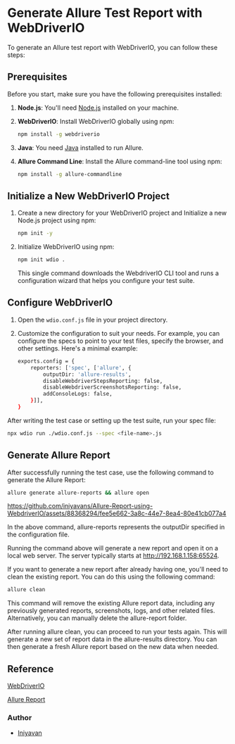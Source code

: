 # Generate Allure Test Report with WebDriverIO

To generate an Allure test report with WebDriverIO, you can follow these steps:

## Prerequisites

Before you start, make sure you have the following prerequisites installed:

1. **Node.js**: You'll need [Node.js](https://nodejs.org/) installed on your machine.

2. **WebDriverIO**: Install WebDriverIO globally using npm:

    ```bash
    npm install -g webdriverio
    ```

3. **Java**: You need [Java](https://www.oracle.com/java/technologies/javase-downloads.html) installed to run Allure.

4. **Allure Command Line**: Install the Allure command-line tool using npm:

    ```bash
    npm install -g allure-commandline
    ```

## Initialize a New WebDriverIO Project

1. Create a new directory for your WebDriverIO project and Initialize a new Node.js project using npm:

    ```bash
    npm init -y
    ```

2. Initialize WebDriverIO using npm:

    ```bash
    npm init wdio .
    ```

    This single command downloads the WebdriverIO CLI tool and runs a configuration wizard that helps you configure your test suite.

## Configure WebDriverIO

1. Open the `wdio.conf.js` file in your project directory.

2. Customize the configuration to suit your needs. For example, you can configure the specs to point to your test files, specify the browser, and other settings. Here's a minimal example:

    ```bash
    exports.config = {
        reporters: ['spec', ['allure', {
            outputDir: 'allure-results',
            disableWebdriverStepsReporting: false,
            disableWebdriverScreenshotsReporting: false,
            addConsoleLogs: false,
        }]],
    }
    ```

After writing the test case or setting up the test suite, run your spec file:
```bash
npx wdio run ./wdio.conf.js --spec <file-name>.js
```
## Generate Allure Report

After successfully running the test case, use the following command to generate the Allure Report:

```bash
allure generate allure-reports && allure open
```
https://github.com/iniyavans/Allure-Report-using-WebdriverIO/assets/88368294/fee5e662-3a8c-44e7-8ea4-80e41cb077a4

In the above command, allure-reports represents the outputDir specified in the configuration file.

Running the command above will generate a new report and open it on a local web server. The server typically starts at http://192.168.1.158:65524.

If you want to generate a new report after already having one, you'll need to clean the existing report. You can do this using the following command:

``` bash
allure clean
```

This command will remove the existing Allure report data, including any previously generated reports, screenshots, logs, and other related files. Alternatively, you can manually delete the allure-report folder.

After running allure clean, you can proceed to run your tests again. This will generate a new set of report data in the allure-results directory. You can then generate a fresh Allure report based on the new data when needed.

## Reference

[WebDriverIO](https://webdriver.io/docs/gettingstarted/)

[Allure Report](https://allurereport.org/docs/)

### Author

- [Iniyavan](https://github.com/iniyavans)
